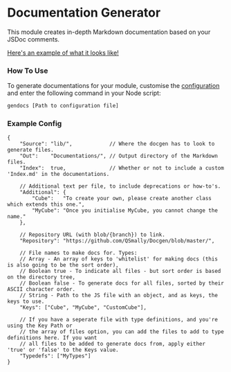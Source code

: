 
# Documentation Generator

This module creates in-depth Markdown documentation based on your JSDoc comments.

[Here's an example of what it looks like!](https://github.com/QSmally/Docgen/blob/master/Test/Documentations/Cube.md)

### How To Use

To generate documentations for your module, customise the [configuration](#example-config) and enter the following command in your Node script:
```bash
gendocs [Path to configuration file]
```

### Example Config
```jsonc
{
    "Source": "lib/",            // Where the docgen has to look to generate files.
    "Out":    "Documentations/", // Output directory of the Markdown files.
    "Index":  true,              // Whether or not to include a custom 'Index.md' in the documentations.

    // Additional text per file, to include deprecations or how-to's.
    "Additional": {
        "Cube":   "To create your own, please create another class which extends this one.",
        "MyCube": "Once you initialise MyCube, you cannot change the name."
    },

    // Repository URL (with blob/{branch}) to link.
    "Repository": "https://github.com/QSmally/Docgen/blob/master/",

    // File names to make docs for. Types:
    // Array - An array of keys to 'whitelist' for making docs (this is also going to be the sort order),
    // Boolean true - To indicate all files - but sort order is based on the directory tree,
    // Boolean false - To generate docs for all files, sorted by their ASCII character order.
    // String - Path to the JS file with an object, and as keys, the keys to use.
    "Keys": ["Cube", "MyCube", "CustomCube"],

    // If you have a seperate file with type definitions, and you're using the Key Path or
    // the array of files option, you can add the files to add to type definitions here. If you want
    // all files to be added to generate docs from, apply either 'true' or 'false' to the Keys value.
    "Typedefs": ["MyTypes"]
}
```
